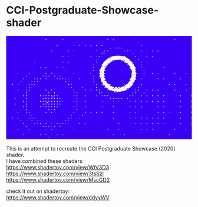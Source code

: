 # CCI-Postgraduate-Showcase-shader
![screenshot taken from the shadertoy](https://github.com/quickselect/CCI-Postgraduate-Showcase-shader/blob/main/img.png)

This is an attempt to recreate the CCI Postgraduate Showcase (2020) shader.  
I have combined these shaders:    
https://www.shadertoy.com/view/WtV3D3   
https://www.shadertoy.com/view/3tsSzl  
https://www.shadertoy.com/view/MscGD2  

check it out on shadertoy:   
https://www.shadertoy.com/view/ddyyWV

